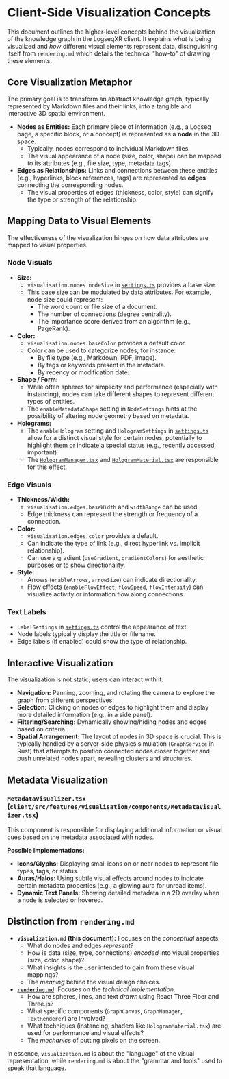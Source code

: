 # Client-Side Visualization Concepts

This document outlines the higher-level concepts behind the visualization of the knowledge graph in the LogseqXR client. It explains *what* is being visualized and *how* different visual elements represent data, distinguishing itself from `rendering.md` which details the technical "how-to" of drawing these elements.

## Core Visualization Metaphor

The primary goal is to transform an abstract knowledge graph, typically represented by Markdown files and their links, into a tangible and interactive 3D spatial environment.

-   **Nodes as Entities:** Each primary piece of information (e.g., a Logseq page, a specific block, or a concept) is represented as a **node** in the 3D space.
    -   Typically, nodes correspond to individual Markdown files.
    -   The visual appearance of a node (size, color, shape) can be mapped to its attributes (e.g., file size, type, metadata tags).
-   **Edges as Relationships:** Links and connections between these entities (e.g., hyperlinks, block references, tags) are represented as **edges** connecting the corresponding nodes.
    -   The visual properties of edges (thickness, color, style) can signify the type or strength of the relationship.

## Mapping Data to Visual Elements

The effectiveness of the visualization hinges on how data attributes are mapped to visual properties.

### Node Visuals

-   **Size:**
    -   `visualisation.nodes.nodeSize` in [`settings.ts`](../../client/src/features/settings/config/settings.ts) provides a base size.
    -   This base size can be modulated by data attributes. For example, node size could represent:
        -   The word count or file size of a document.
        -   The number of connections (degree centrality).
        -   The importance score derived from an algorithm (e.g., PageRank).
-   **Color:**
    -   `visualisation.nodes.baseColor` provides a default color.
    -   Color can be used to categorize nodes, for instance:
        -   By file type (e.g., Markdown, PDF, image).
        -   By tags or keywords present in the metadata.
        -   By recency or modification date.
-   **Shape / Form:**
    -   While often spheres for simplicity and performance (especially with instancing), nodes can take different shapes to represent different types of entities.
    -   The `enableMetadataShape` setting in `NodeSettings` hints at the possibility of altering node geometry based on metadata.
-   **Holograms:**
    -   The `enableHologram` setting and `HologramSettings` in [`settings.ts`](../../client/src/features/settings/config/settings.ts) allow for a distinct visual style for certain nodes, potentially to highlight them or indicate a special status (e.g., recently accessed, important).
    -   The [`HologramManager.tsx`](../../client/src/features/visualisation/renderers/HologramManager.tsx) and [`HologramMaterial.tsx`](../../client/src/features/visualisation/renderers/materials/HologramMaterial.tsx) are responsible for this effect.

### Edge Visuals

-   **Thickness/Width:**
    -   `visualisation.edges.baseWidth` and `widthRange` can be used.
    -   Edge thickness can represent the strength or frequency of a connection.
-   **Color:**
    -   `visualisation.edges.color` provides a default.
    -   Can indicate the type of link (e.g., direct hyperlink vs. implicit relationship).
    -   Can use a gradient (`useGradient`, `gradientColors`) for aesthetic purposes or to show directionality.
-   **Style:**
    -   Arrows (`enableArrows`, `arrowSize`) can indicate directionality.
    -   Flow effects (`enableFlowEffect`, `flowSpeed`, `flowIntensity`) can visualize activity or information flow along connections.

### Text Labels

-   `LabelSettings` in [`settings.ts`](../../client/src/features/settings/config/settings.ts) control the appearance of text.
-   Node labels typically display the title or filename.
-   Edge labels (if enabled) could show the type of relationship.

## Interactive Visualization

The visualization is not static; users can interact with it:

-   **Navigation:** Panning, zooming, and rotating the camera to explore the graph from different perspectives.
-   **Selection:** Clicking on nodes or edges to highlight them and display more detailed information (e.g., in a side panel).
-   **Filtering/Searching:** Dynamically showing/hiding nodes and edges based on criteria.
-   **Spatial Arrangement:** The layout of nodes in 3D space is crucial. This is typically handled by a server-side physics simulation (`GraphService` in Rust) that attempts to position connected nodes closer together and push unrelated nodes apart, revealing clusters and structures.

## Metadata Visualization

### `MetadataVisualizer.tsx` (`client/src/features/visualisation/components/MetadataVisualizer.tsx`)

This component is responsible for displaying additional information or visual cues based on the metadata associated with nodes.

**Possible Implementations:**
-   **Icons/Glyphs:** Displaying small icons on or near nodes to represent file types, tags, or status.
-   **Auras/Halos:** Using subtle visual effects around nodes to indicate certain metadata properties (e.g., a glowing aura for unread items).
-   **Dynamic Text Panels:** Showing detailed metadata in a 2D overlay when a node is selected or hovered.

## Distinction from `rendering.md`

-   **`visualization.md` (this document):** Focuses on the *conceptual* aspects.
    -   What do nodes and edges *represent*?
    -   How is data (size, type, connections) *encoded* into visual properties (size, color, shape)?
    -   What insights is the user intended to gain from these visual mappings?
    -   The *meaning* behind the visual design choices.
-   **[`rendering.md`](./rendering.md):** Focuses on the *technical implementation*.
    -   How are spheres, lines, and text *drawn* using React Three Fiber and Three.js?
    -   What specific components (`GraphCanvas`, `GraphManager`, `TextRenderer`) are involved?
    -   What techniques (instancing, shaders like `HologramMaterial.tsx`) are used for performance and visual effects?
    -   The *mechanics* of putting pixels on the screen.

In essence, `visualization.md` is about the "language" of the visual representation, while `rendering.md` is about the "grammar and tools" used to speak that language.